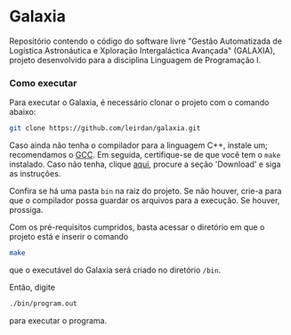 # Galaxia
Repositório contendo o código do software livre "Gestão Automatizada de Logística Astronáutica e Xploração Intergaláctica Avançada" (GALAXIA), projeto desenvolvido para a disciplina Linguagem de Programação I. 

### Como executar
Para executar o Galaxia, é necessário clonar o projeto com o comando abaixo:
```bash
git clone https://github.com/leirdan/galaxia.git
```
Caso ainda não tenha o compilador para a linguagem C++, instale um; recomendamos o [GCC](https://gcc.gnu.org/).
Em seguida, certifique-se de que você tem o `make` instalado. Caso não tenha, clique [aqui](https://www.gnu.org/software/make/), procure a seção 'Download' e siga as instruções.

Confira se há uma pasta `bin` na raiz do projeto. Se não houver, crie-a para que o compilador possa guardar os arquivos para a execução. Se houver, prossiga.

Com os pré-requisitos cumpridos, basta acessar o diretório em que o projeto está e inserir o comando
```bash
make
```
que o executável do Galaxia será criado no diretório `/bin`.

Então, digite
```bash
./bin/program.out
```
para executar o programa. 

